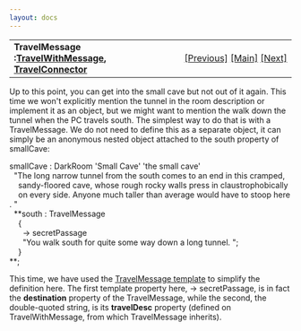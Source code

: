 ```yaml
---
layout: docs
---
```

<table width="100%" data-border="0" data-cellspacing="0"
data-cellpadding="3" data-bgcolor="#C0C0C0">
<colgroup>
<col style="width: 50%" />
<col style="width: 50%" />
</colgroup>
<tbody>
<tr>
<td style="text-align: left;"><strong>TravelMessage :<a
href="travelwithmessage.html">TravelWithMessage</a>, <a
href="travelconnector.html">TravelConnector</a><br />
</strong></td>
<td style="text-align: right;"><a href="darkroom.html">[Previous]</a> <a
href="generalintroduction.html">[Main]</a> <a
href="roomautoconnector.html">[Next]</a></td>
</tr>
</tbody>
</table>

  
Up to this point, you can get into the small cave but not out of it
again. This time we won't explicitly mention the tunnel in the room
description or implement it as an object, but we might want to mention
the walk down the tunnel when the PC travels south. The simplest way to
do that is with a TravelMessage. We do not need to define this as a
separate object, it can simply be an anonymous nested object attached to
the south property of smallCave:  
  
smallCave : DarkRoom 'Small Cave' 'the small cave'  
  "The long narrow tunnel from the south comes to an end in this cramped,  
    sandy-floored cave, whose rough rocky walls press in claustrophobically  
    on every side. Anyone much taller than average would have to stoop here. "  
  **south : TravelMessage   
    {   
      -\> secretPassage  
      "You walk south for quite some way down a long tunnel. ";  
    }  
**;   
  
This time, we have used the [TravelMessage
template](travelmessagetemplate.html) to simplify the definition here.
The first template property here, -\> secretPassage, is in fact the
**destination** property of the TravelMessage, while the second, the
double-quoted string, is its **travelDesc** property (defined on
TravelWithMessage, from which TravelMessage inherits).  

